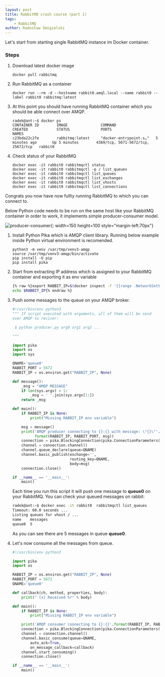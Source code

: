```yaml
---
layout: post
title: RabbitMQ crash course (part 1)
tags:
    - RabbitMQ
author: Radosław Śmigielski
---
```


Let's start from starting single RabbitMQ instance im Docker container.

### Steps ###
1. Download latest docker image
   ```
   docker pull rabbitmq
   ```
2. Run RabbitMQ as a container
   ```
   docker run --rm -d --hostname rabbit0.amql.local --name rabbit0 --label rabbit0 rabbitmq:latest
   ```
3. At this point you should have running RabbitMQ container which you should
   be able connect over AMQP.
   ```
   radek@ant:~$ docker ps
   CONTAINER ID        IMAGE               COMMAND                  CREATED             STATUS              PORTS                                NAMES
   c23bda22c2fe        rabbitmq:latest     "docker-entrypoint.s…"   5 minutes ago       Up 5 minutes        4369/tcp, 5671-5672/tcp, 25672/tcp   rabbit0
   ```
4. Check status of your RabbitMQ
   ```
   docker exec -it rabbit0 rabbitmqctl status
   docker exec -it rabbit0 rabbitmqctl -p / list_queues
   docker exec -it rabbit0 rabbitmqctl list_queues
   docker exec -it rabbit0 rabbitmqctl list_exchanges
   docker exec -it rabbit0 rabbitmqctl list_vhosts
   docker exec -it rabbit0 rabbitmqctl list_connections
   ```

Congrats you now have now fullty running RabbitMQ to which you can
connect to.

Below Python code needs to be run on the same host like
your RabbitMQ container in order to work, it implements simple
producer-consumer model.

![producer-consumer](https://www.rabbitmq.com/img/tutorials/python-one-overall.png){: width=150 height=100 style="margin-left:70px"}

1. Install Python Pika which is AMQP client library. Running below example
   inside Python virtual environment is recomended.
   ```
   python3 -m venv /var/tmp/venv3-amqp
   source /var/tmp/venv3-amqp/bin/activate
   pip install -U pip
   pip install pika
   ```
2. Start from extracting IP address which is assigned to your RabbitMQ
   container and exporting it as env variable
   ```bash
   {% raw %}export RABBIT_IP=$(docker inspect -f '{{range .NetworkSettings.Networks}}{{.IPAddress}}{{end}}' rabbit0)
   echo $RABBIT_IP{% endraw %}
   ```
3. Push some messages to the queue on your AMQP broker.
   ```python
   #!/usr/bin/env python3
   """ If script executed with arguments, all of them will be send
   over AMQP to reciver:

    $ python producer.py arg0 arg1 arg2 ...

   """

   import pika
   import os
   import sys

   QNAME='queue0'
   RABBIT_PORT = 5672
   RABBIT_IP = os.environ.get("RABBIT_IP", None)

   def message():
       _msg = "AMQP MESSAGE"
       if len(sys.argv) > 1:
           _msg = ' '.join(sys.argv[1:])
       return _msg

   def main():
       if RABBIT_IP is None:
           print("Missing RABBIT_IP env variable")

       msg = message()
       print('AMQP producer connecting to {}:{} with message: \"{}\"'.\
             format(RABBIT_IP, RABBIT_PORT, msg))
       connection = pika.BlockingConnection(pika.ConnectionParameters(RABBIT_IP, RABBIT_PORT))
       channel = connection.channel()
       channel.queue_declare(queue=QNAME)
       channel.basic_publish(exchange='',
                             routing_key=QNAME,
                             body=msg)
       connection.close()

   if __name__ == '__main__':
       main()
   ```
   Each time you run this script it will push one message to **queue0**
   on your RabbitMQ. You can check your queued messages on rabbit:
   ```bash
   radek@ant:~$ docker exec -it rabbit0  rabbitmqctl list_queues
   Timeout: 60.0 seconds ...
   Listing queues for vhost / ...
   name    messages
   queue0  5
   ```
   As you can see there are 5 messages in queue **queue0**.

4. Let's now consume all the messages from queue.
   ```python
   #!/usr/bin/env python3

   import pika
   import os

   RABBIT_IP = os.environ.get("RABBIT_IP", None)
   RABBIT_PORT = 5672
   QNAME='queue0'

   def callback(ch, method, properties, body):
       print(" [x] Received %r" % body)

   def main():
       if RABBIT_IP is None:
           print("Missing RABBIT_IP env variable")

       print('AMQP consumer connecting to {}:{}'.format(RABBIT_IP, RABBIT_PORT))
       connection = pika.BlockingConnection(pika.ConnectionParameters(RABBIT_IP, RABBIT_PORT))
       channel = connection.channel()
       channel.basic_consume(queue=QNAME,
           auto_ack=True,
           on_message_callback=callback)
       channel.start_consuming()
       connection.close()

   if __name__ == '__main__':
       main()
   ```

